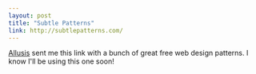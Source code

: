 ```yaml
---
layout: post
title: "Subtle Patterns"
link: http://subtlepatterns.com/
---
```


[Allusis](http://allusis.net) sent me this link with a bunch of great free
web design patterns. I know I'll be using this one soon!
